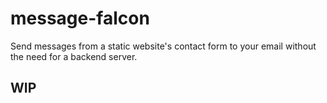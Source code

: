 # message-falcon
Send messages from a static website's contact form to your email without the need for a backend server.

## WIP
